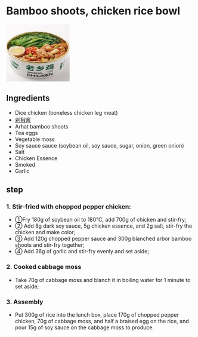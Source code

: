 # Bamboo shoots, chicken rice bowl

![笋子鸡丁盖饭](/images/笋子鸡丁盖饭.png)

## Ingredients

- Dice chicken (boneless chicken leg meat)
- [剁椒酱](/en/配料/剁椒酱.md)
- Arhat bamboo shoots
- Tea eggs
- Vegetable moss
- Soy sauce sauce (soybean oil, soy sauce, sugar, onion, green onion)
- Salt
- Chicken Essence
- Smoked
- Garlic

## step

### 1. Stir-fried with chopped pepper chicken:

- ①Fry 180g of soybean oil to 180℃, add 700g of chicken and stir-fry;
- ② Add 8g dark soy sauce, 5g chicken essence, and 2g salt, stir-fry the chicken and make color;
- ③ Add 120g chopped pepper sauce and 300g blanched arbor bamboo shoots and stir-fry together;
- ④ Add 36g of garlic and stir-fry evenly and set aside;

### 2. Cooked cabbage moss

- Take 70g of cabbage moss and blanch it in boiling water for 1 minute to set aside;

### 3. Assembly

- Put 300g of rice into the lunch box, place 170g of chopped pepper chicken, 70g of cabbage moss, and half a braised egg on the rice, and pour 15g of soy sauce on the cabbage moss to produce.
